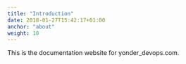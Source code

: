 ```yaml
---
title: "Introduction"
date: 2018-01-27T15:42:17+01:00
anchor: "about"
weight: 10
---
```


This is the documentation website for yonder_devops.com.

